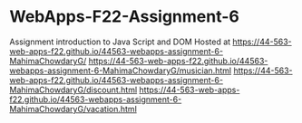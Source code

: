 # WebApps-F22-Assignment-6
Assignment introduction to Java Script and DOM
Hosted at <https://44-563-web-apps-f22.github.io/44563-webapps-assignment-6-MahimaChowdaryG/>
<https://44-563-web-apps-f22.github.io/44563-webapps-assignment-6-MahimaChowdaryG/musician.html>
<https://44-563-web-apps-f22.github.io/44563-webapps-assignment-6-MahimaChowdaryG/discount.html>
<https://44-563-web-apps-f22.github.io/44563-webapps-assignment-6-MahimaChowdaryG/vacation.html>
